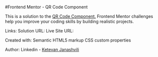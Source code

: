 #Frontend Mentor - QR Code Component

This is a solution to the [QR Code Component.](https://www.frontendmentor.io/challenges/qr-code-component-iux_sIO_H) Frontend Mentor challenges help you improve your coding skills by building realistic projects.

Links:
Solution URL:
Live Site URL:

Created with:
Semantic HTML5 markup
CSS custom properties

Author:
Linkedin - [Ketevan Janashvili](https://www.linkedin.com/in/ketevan-janashvili-a51153113)
